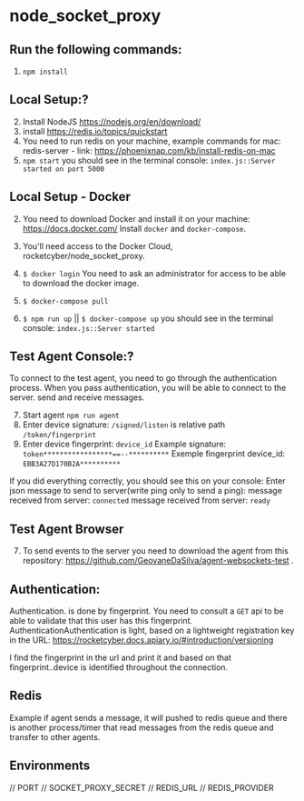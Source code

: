 # node_socket_proxy

## Run the following commands:
1. `npm install`

## Local Setup:?
2. Install NodeJS https://nodejs.org/en/download/
3. install https://redis.io/topics/quickstart
4. You need to run redis on your machine, example commands for mac: redis-server - link: https://phoenixnap.com/kb/install-redis-on-mac
5. `npm start` you should see in the terminal console: `index.js::Server started on port 5000`


## Local Setup - Docker
2. You need to download Docker and install it on your machine: https://docs.docker.com/
Install `docker` and `docker-compose`. 

3. You'll need access to the  Docker Cloud, rocketcyber/node_socket_proxy.

4. `$ docker login` You need to ask an administrator for access to be able to download the docker image.
5. `$ docker-compose pull`
6. `$ npm run up` || `$ docker-compose up` you should see in the terminal console: `index.js::Server started`

## Test Agent Console:?
To connect to the test agent, you need to go through the authentication process. When you pass authentication, you will be able to connect to the server. send and receive messages.

7. Start agent `npm run agent`
8. Enter device signature: `/signed/listen` is relative path `/token/fingerprint`
9. Enter device fingerprint: `device_id`
Example signature: `token*****************==--**********`
Exemple fingerprint device_id: `EBB3A27D170B2A**********`

If you did everything correctly, you should see this on your console: 
Enter json message to send to server(write ping only to send a ping): message received from server: `connected`
message received from server: `ready`

## Test Agent Browser
7. To send events to the server you need to download the agent from this repository: 
https://github.com/GeovaneDaSilva/agent-websockets-test .


## Authentication:
Authentication. is done by fingerprint.
You need to consult a `GET` api to be able to validate that this user has this fingerprint.
AuthenticationAuthentication is light, based on a lightweight registration key in the URL:
https://rocketcyber.docs.apiary.io/#introduction/versioning

I find the fingerprint in the url
and print it and based on that fingerprint..device is identified throughout the connection.

## Redis
Example if agent sends a message, it will pushed to redis queue and there is another process/timer that read messages from the redis queue and transfer to other agents.

## Environments

// PORT
// SOCKET_PROXY_SECRET
// REDIS_URL
// REDIS_PROVIDER